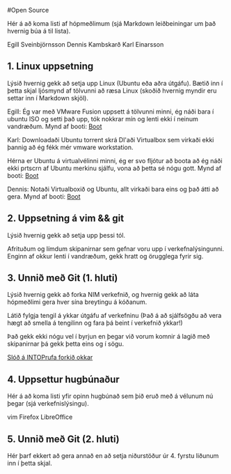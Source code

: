 #Open Source

Hér á að koma listi af hópmeðlimum (sjá Markdown leiðbeiningar um það hvernig búa á til lista).

Egill Sveinbjörnsson
Dennis Kambskarð
Karl Einarsson

## 1. Linux uppsetning

Lýsið hvernig gekk að setja upp Linux (Ubuntu eða aðra útgáfu). Bætið inn í þetta skjal ljósmynd af tölvunni að ræsa Linux (skoðið hvernig myndir eru settar inn í Markdown skjöl).

Egill: Ég var með VMware Fusion uppsett á tölvunni minni, ég náði bara í ubuntu ISO og setti það upp, tók nokkrar mín og lenti ekki í neinum vandræðum.
Mynd af booti: [Boot](http://i.imgur.com/iBDd58Q.png)

Karl: Downloadaði Ubuntu torrent skrá
Dl'aði Virtualbox sem virkaði ekki þannig að ég fékk mér vmware workstation.

Hérna er Ubuntu á virtualvélinni minni, 
ég er svo fljótur að boota að ég náði ekki prtscrn af Ubuntu merkinu sjálfu,
vona að þetta sé nógu gott.
Mynd af booti: [Boot](http://i.imgur.com/zl24LE9.png)

Dennis: Notaði Virtualboxið og Ubuntu, allt virkaði bara eins og það átti að gera.
Mynd af booti: [Boot](http://imgur.com/0GzqIML)

## 2. Uppsetning á vim && git

Lýsið hvernig gekk að setja upp þessi tól.

Afrituðum og límdum skipanirnar sem gefnar voru upp í verkefnalýsingunni. Enginn af okkur lenti í vandræðum, gekk hratt og örugglega fyrir sig.

## 3. Unnið með Git (1. hluti)

Lýsið hvernig gekk að forka NIM verkefnið, og hvernig gekk að láta hópmeðlimi gera hver sína breytingu á kóðanum.

Látið fylgja tengil á ykkar útgáfu af verkefninu (Það á að sjálfsögðu að vera hægt að smella á tengilinn og fara þá beint í verkefnið ykkar!)


Það gekk ekki nógu vel í byrjun en þegar við vorum komnir á lagið með skipanirnar þá gekk þetta eins og í sögu.

[Slóð á INTOPrufa forkið okkar](https://github.com/egilsster/INTOPrufa)

## 4. Uppsettur hugbúnaður

Hér á að koma listi yfir opinn hugbúnað sem þið eruð með á vélunum nú þegar (sjá verkefnislýsingu).

vim
Firefox
LibreOffice

## 5. Unnið með Git (2. hluti)

Hér þarf ekkert að gera annað en að setja niðurstöður úr 4. fyrstu liðunum inn í þetta skjal.

